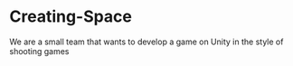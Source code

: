 # Creating-Space

We are a small team that wants to develop a game on Unity in the style of shooting games
